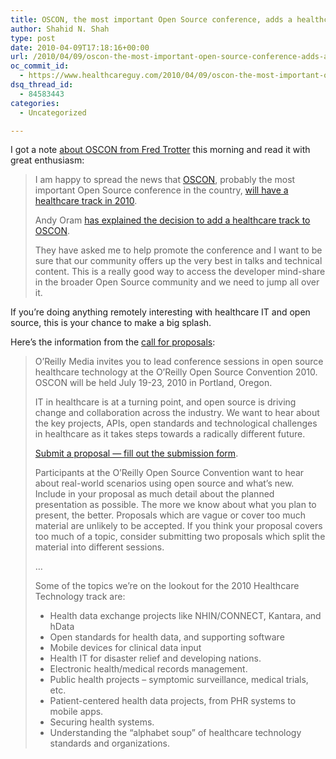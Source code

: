 ```yaml
---
title: OSCON, the most important Open Source conference, adds a healthcare track in 2010
author: Shahid N. Shah
type: post
date: 2010-04-09T17:18:16+00:00
url: /2010/04/09/oscon-the-most-important-open-source-conference-adds-a-healthcare-track-in-2010/
oc_commit_id:
  - https://www.healthcareguy.com/2010/04/09/oscon-the-most-important-open-source-conference-adds-a-healthcare-track-in-2010/1478770571
dsq_thread_id:
  - 84583443
categories:
  - Uncategorized

---
```

I got a note [about OSCON from Fred Trotter][1] this morning and read it with great enthusiasm:

> I am happy to spread the news that [OSCON][2], probably the most important Open Source conference in the country, [will have a healthcare track in 2010][3].
> 
> Andy Oram [has explained the decision to add a healthcare track to OSCON][4].
> 
> They have asked me to help promote the conference and I want to be sure that our community offers up the very best in talks and technical content. This is a really good way to access the developer mind-share in the broader Open Source community and we need to jump all over it.

If you&#8217;re doing anything remotely interesting with healthcare IT and open source, this is your chance to make a big splash.

Here&#8217;s the information from the [call for proposals][3]:

> O’Reilly Media invites you to lead conference sessions in open source healthcare technology at the O’Reilly Open Source Convention 2010. OSCON will be held July 19-23, 2010 in Portland, Oregon.
> 
> IT in healthcare is at a turning point, and open source is driving change and collaboration across the industry. We want to hear about the key projects, APIs, open standards and technological challenges in healthcare as it takes steps towards a radically different future.
> 
> [Submit a proposal — fill out the submission form][5].
> 
> Participants at the O’Reilly Open Source Convention want to hear about real-world scenarios using open source and what’s new. Include in your proposal as much detail about the planned presentation as possible. The more we know about what you plan to present, the better. Proposals which are vague or cover too much material are unlikely to be accepted. If you think your proposal covers too much of a topic, consider submitting two proposals which split the material into different sessions.
> 
> &#8230;
> 
> Some of the topics we’re on the lookout for the 2010 Healthcare Technology track are:
> 
>   * Health data exchange projects like NHIN/CONNECT, Kantara, and hData
>   * Open standards for health data, and supporting software
>   * Mobile devices for clinical data input
>   * Health IT for disaster relief and developing nations.
>   * Electronic health/medical records management.
>   * Public health projects – symptomic surveillance, medical trials, etc.
>   * Patient-centered health data projects, from PHR systems to mobile apps.
>   * Securing health systems.
>   * Understanding the “alphabet soup” of healthcare technology standards and organizations.

 [1]: http://www.fredtrotter.com/2010/04/09/oscon-includes-open-source/
 [2]: http://www.oscon.com/
 [3]: http://www.oscon.com/oscon2010/public/cfp/108
 [4]: http://radar.oreilly.com/2010/03/why-health-care-is-coming-to-t.html
 [5]: http://www.oscon.com/oscon2010/user/proposal/new/108